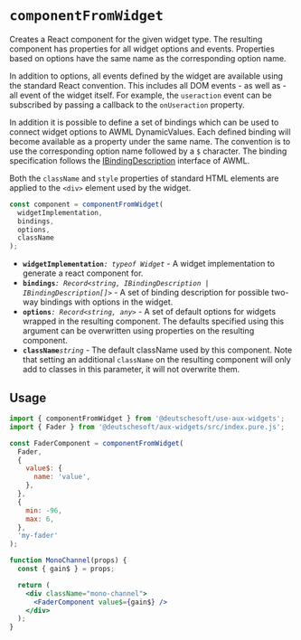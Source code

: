 # `componentFromWidget`

Creates a React component for the given widget type. The resulting
component has properties for all widget options and events.
Properties based on options have the same name as the corresponding option
name.

In addition to options, all events defined by the widget are available using
the standard React convention. This includes all DOM events - as well as -
all event of the widget itself. For example, the `useraction` event
can be subscribed by passing a callback to the `onUseraction` property.

In addition it is possible to define a set of bindings which can be used to
connect widget options to AWML DynamicValues. Each defined binding will
become available as a property under the same name. The convention is to use
the corresponding option name followed by a `$` character. The binding
specification follows the
[IBindingDescription](http://docs.deuso.de/AWMLv2/api/classes.html#ibindingdescription)
interface of AWML.

Both the `className` and `style` properties of standard HTML elements are
applied to the `<div>` element used by the widget.

```ts
const component = componentFromWidget(
  widgetImplementation,
  bindings,
  options,
  className
);
```

- **`widgetImplementation`**_`: typeof Widget`_ - A widget implementation to
  generate a react component for.
- **`bindings`**_`: Record<string, IBindingDescription | IBindingDescription[]>`_ - A set of binding
  description for possible two-way bindings with options in the widget.
- **`options`**_`: Record<string, any>`_ - A set of default options for
  widgets wrapped in the resulting component. The defaults specified using this
  argument can be overwritten using properties on the resulting component.
- **`className`**_`string`_ - The default className used by this component. Note
  that setting an additional `className` on the resulting component will only
  add to classes in this parameter, it will not overwrite them.

## Usage

```jsx
import { componentFromWidget } from '@deutschesoft/use-aux-widgets';
import { Fader } from '@deutschesoft/aux-widgets/src/index.pure.js';

const FaderComponent = componentFromWidget(
  Fader,
  {
    value$: {
      name: 'value',
    },
  },
  {
    min: -96,
    max: 6,
  },
  'my-fader'
);

function MonoChannel(props) {
  const { gain$ } = props;

  return (
    <div className="mono-channel">
      <FaderComponent value$={gain$} />
    </div>
  );
}
```
